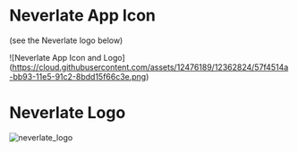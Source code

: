 # Neverlate App Icon

(see the Neverlate logo below) 


![Neverlate App Icon and Logo] (https://cloud.githubusercontent.com/assets/12476189/12362824/57f4514a-bb93-11e5-91c2-8bdd15f66c3e.png)



# Neverlate Logo 


![neverlate_logo](https://cloud.githubusercontent.com/assets/12476189/12522673/f9a34442-c11f-11e5-971e-0ba0b5b9f76a.jpeg)



